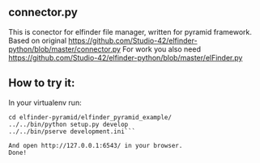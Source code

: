 connector.py
------------
This is conector for elfinder file manager, written for pyramid framework.
Based on original https://github.com/Studio-42/elfinder-python/blob/master/connector.py
For work you also need https://github.com/Studio-42/elfinder-python/blob/master/elFinder.py

How to try it:
-------------
In your virtualenv run:
```git clone git://github.com/aleksandr-rakov/elfinder-pyramid.git
cd elfinder-pyramid/elfinder_pyramid_example/
../../bin/python setup.py develop
../../bin/pserve development.ini```

And open http://127.0.0.1:6543/ in your browser.
Done!
